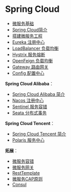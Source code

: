 # Spring Cloud

- [微服务基础](Basis/Basic.md)
- [Spring Cloud简介](Basis/intro.md)
- [搭建微服务工程](Basis/construction.md)
- [Eureka 注册中心](Netflix/eureka.md)
- [LoadBalancer 负载均衡](LoadBalancer.md)
- [Hystrix 服务熔断](Netflix/Hystrix.md)
- [OpenFeign 负载均衡](OpenFeign.md)
- [Gateway 路由网关](Gateway.md)
- [Config 配置中心](Config.md)

**Spring Cloud Alibaba**：

- [Spring Cloud Alibaba 简介](SpringCloudAlibaba/README.md)
- [Nacos 注册中心](SpringCloudAlibaba/nacos.md)
- [Sentinel 服务容错](SpringCloudAlibaba/Sentinel.md)
- [Seata 分布式事务](SpringCloudAlibaba/Seata.md)

**Spring Cloud Tencent**：

- [Spring Cloud Tencent 简介](SpringCloudTencent/README.md)
- [Polaris 服务中心](SpringCloudTencent/Polaris/README.md)

**拓展**：

- [微服务容错](Expand/fault-tolerant.md)
- [微服务网关](Expand/microservice_gateway.md)
- [RestTemplate](Expand/RestTemplate.md)
- [微服务CAP原则](Expand/CAP.md)
- [Consul](Expand/consul.md)